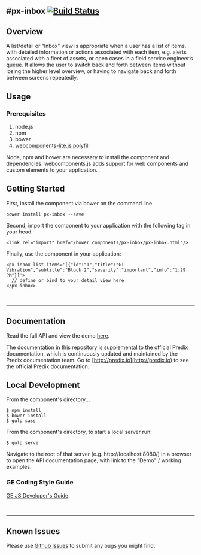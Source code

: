 #px-inbox [![Build Status](https://travis-ci.org/PredixDev/px-inbox.svg?branch=master)](https://travis-ci.org/PredixDev/px-inbox)
-----------------------------------------------


## Overview

A list/detail or “Inbox” view is appropriate when a user has a list of items, with detailed information or actions associated with each item, e.g. alerts associated with a fleet of assets, or open cases in a field service engineer’s queue. It allows the user to switch back and forth between items without losing the higher level overview, or having to navigate back and forth between screens repeatedly.

## Usage

### Prerequisites
1. node.js
2. npm
3. bower
4. [webcomponents-lite.js polyfill](https://github.com/webcomponents/webcomponentsjs)

Node, npm and bower are necessary to install the component and dependencies. webcomponents.js adds support for web components and custom elements to your application.

## Getting Started

First, install the component via bower on the command line.

```
bower install px-inbox --save
```

Second, import the component to your application with the following tag in your head.

```
<link rel="import" href="/bower_components/px-inbox/px-inbox.html"/>
```

Finally, use the component in your application:

```
<px-inbox list-items='[{"id":"1","title":"GT Vibration","subtitle":"Block 2","severity":"important","info":"1:29 PM"}]'>
  // define or bind to your detail view here
</px-inbox>
```

<br />
<hr />

## Documentation

Read the full API and view the demo [here](https://predixdev.github.io/predix-ui/?type=component&show=px-inbox/).

The documentation in this repository is supplemental to the official Predix documentation, which is continuously updated and maintained by the Predix documentation team. Go to [http://predix.io](http://predix.io)  to see the official Predix documentation.


## Local Development

From the component's directory...

```
$ npm install
$ bower install
$ gulp sass
```

From the component's directory, to start a local server run:

```
$ gulp serve
```

Navigate to the root of that server (e.g. http://localhost:8080/) in a browser to open the API documentation page, with link to the "Demo" / working examples.

### GE Coding Style Guide
[GE JS Developer's Guide](https://github.com/GeneralElectric/javascript)

<br />
<hr />

## Known Issues

Please use [Github Issues](https://github.com/PredixDev/px-inbox/issues) to submit any bugs you might find.

